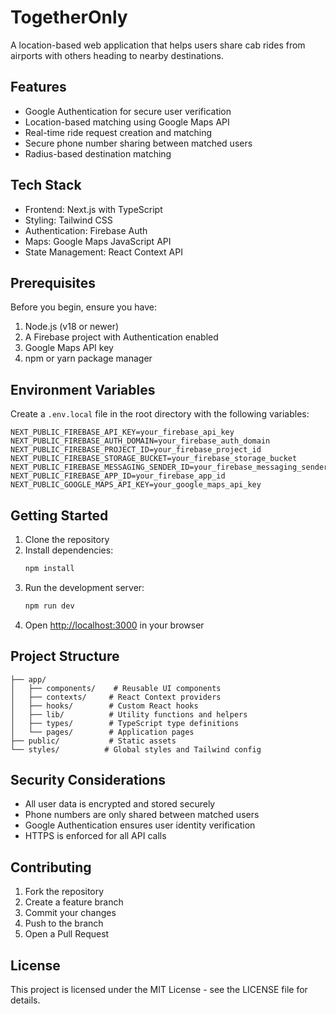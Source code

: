 # TogetherOnly

A location-based web application that helps users share cab rides from airports with others heading to nearby destinations.

## Features

- Google Authentication for secure user verification
- Location-based matching using Google Maps API
- Real-time ride request creation and matching
- Secure phone number sharing between matched users
- Radius-based destination matching

## Tech Stack

- Frontend: Next.js with TypeScript
- Styling: Tailwind CSS
- Authentication: Firebase Auth
- Maps: Google Maps JavaScript API
- State Management: React Context API

## Prerequisites

Before you begin, ensure you have:

1. Node.js (v18 or newer)
2. A Firebase project with Authentication enabled
3. Google Maps API key
4. npm or yarn package manager

## Environment Variables

Create a `.env.local` file in the root directory with the following variables:

```env
NEXT_PUBLIC_FIREBASE_API_KEY=your_firebase_api_key
NEXT_PUBLIC_FIREBASE_AUTH_DOMAIN=your_firebase_auth_domain
NEXT_PUBLIC_FIREBASE_PROJECT_ID=your_firebase_project_id
NEXT_PUBLIC_FIREBASE_STORAGE_BUCKET=your_firebase_storage_bucket
NEXT_PUBLIC_FIREBASE_MESSAGING_SENDER_ID=your_firebase_messaging_sender_id
NEXT_PUBLIC_FIREBASE_APP_ID=your_firebase_app_id
NEXT_PUBLIC_GOOGLE_MAPS_API_KEY=your_google_maps_api_key
```

## Getting Started

1. Clone the repository
2. Install dependencies:
   ```bash
   npm install
   ```
3. Run the development server:
   ```bash
   npm run dev
   ```
4. Open [http://localhost:3000](http://localhost:3000) in your browser

## Project Structure

```
├── app/
│   ├── components/    # Reusable UI components
│   ├── contexts/     # React Context providers
│   ├── hooks/        # Custom React hooks
│   ├── lib/          # Utility functions and helpers
│   ├── types/        # TypeScript type definitions
│   └── pages/        # Application pages
├── public/           # Static assets
└── styles/          # Global styles and Tailwind config
```

## Security Considerations

- All user data is encrypted and stored securely
- Phone numbers are only shared between matched users
- Google Authentication ensures user identity verification
- HTTPS is enforced for all API calls

## Contributing

1. Fork the repository
2. Create a feature branch
3. Commit your changes
4. Push to the branch
5. Open a Pull Request

## License

This project is licensed under the MIT License - see the LICENSE file for details. 